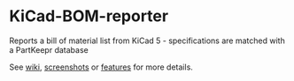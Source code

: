 # KiCad-BOM-reporter
Reports a bill of material list from KiCad 5 - specifications are matched with a PartKeepr database

See [wiki](https://github.com/HendriXML/KiCad-BOM-reporter/wiki), [screenshots](https://github.com/HendriXML/KiCad-BOM-reporter/wiki/Screenshots) or [features](https://github.com/HendriXML/KiCad-BOM-reporter/wiki/Features) for more details.
